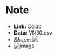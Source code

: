 # Note  

- **Link:** [Colab](https://colab.research.google.com/drive/1Ie11wYXA50XGaGG002fuEkxl3_OL8lmm?usp=sharing)
- **Data:** VN30.csv
- _Shape_: ![](https://render.githubusercontent.com/render/math?math=44\times30)
- ![image](https://user-images.githubusercontent.com/72609761/158018704-e56211d7-7a2a-493b-800c-b70f59707711.png)

